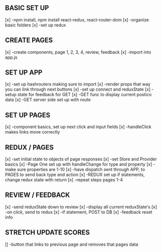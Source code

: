 ## BASIC SET UP
[x] -npm install, npm install react-redux, react-router-dom
[x] -organize basic folders
[x] -set up redux

## CREATE PAGES
[x] -create components, page 1, 2, 3, 4, review, feedback
[x] -import into app.js

## SET UP APP
[x] -set up hashrouters making sure to import
[x] -render props that way you can link through next buttons
[x] -set up connect and reduxState
[x] -setup state for feedback for GET
[x] -GET func to display current postico data
[x] -GET server side set up with route


## SET UP PAGES
[x] -component basics, set up next click and input fields
[x] -handleClick makes links move correctly

## REDUX / PAGES
[x] -set initial state to objects of page responses
[x] -set Store and Provider basics
[x] -Page One set up with handleChange for type and property
    [x] -make sure properties are 1-10
[x] -have dispatch sent through APP, to PAGES to send back type and action
[x] -REDUX set up if statements, change redux state with return
[x] -repeat steps pages 1-4

## REVIEW / FEEDBACK
[x] -send reduxState down to review
[x] -display all current reduxState's
[x] -on click, send to redux
[x] -if statement, POST to DB
[x] -feedback reset info

## STRETCH UPDATE SCORES
[] -button that links to previous page and removes that pages data